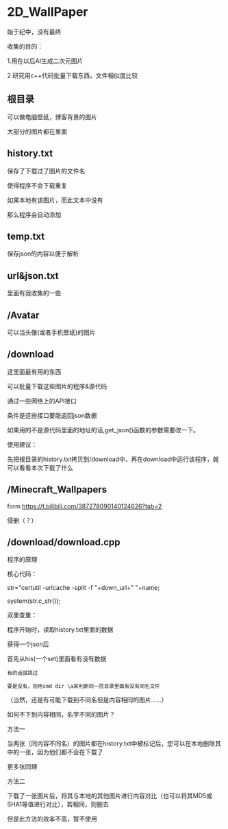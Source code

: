 # 2D_WallPaper

始于纪中，没有最终

收集的目的：

1.用在以后AI生成二次元图片

2.研究用c++代码批量下载东西，文件相似度比较

## 根目录

可以做电脑壁纸，博客背景的图片

大部分的图片都在里面

## history.txt

保存了下载过了图片的文件名

使得程序不会下载重复

如果本地有该图片，而此文本中没有

那么程序会自动添加

## temp.txt

保存json的内容以便于解析

## url&json.txt

里面有我收集的一些



## /Avatar

可以当头像(或者手机壁纸)的图片

## /download

这里面最有用的东西

可以批量下载这些图片的程序&源代码

通过一些网络上的API接口

条件是这些接口要能返回json数据

如果用的不是源代码里面的地址的话,get_json()函数的参数需要改一下。

使用建议：

先把根目录的history.txt拷贝到/download中，再在download中运行该程序，就可以看看本次下载了什么

## /Minecraft_Wallpapers

form https://t.bilibili.com/387278090140124626?tab=2

侵删（？）

## /download/download.cpp

程序的原理

核心代码：

str="certutil -urlcache -split -f "+down_url+" "+name;

system(str.c_str());

双重查重：

程序开始时，读取history.txt里面的数据

获得一个json后

首先从his(一个set)里面看有没有数据

	有的话就跳过

	要是没有，则用cmd dir \a来判断同一层目录里面有没有同名文件

（当然，还是有可能下载到不同名但是内容相同的图片……）

如何不下到内容相同，名字不同的图片？

方法一

当两张（同内容不同名）的图片都在history.txt中被标记后，您可以在本地删除其中的一张，因为他们都不会在下载了

更多张同理

方法二

下载了一张图片后，将其与本地的其他图片进行内容对比（也可以将其MD5或SHA1等值进行对比），若相同，则删去

但是此方法的效率不高，暂不使用

